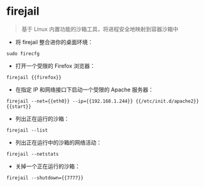 # firejail

> 基于 Linux 内置功能的沙箱工具，将进程安全地映射到容器沙箱中

- 将 firejail 整合进你的桌面环境：

`sudo firecfg`

- 打开一个受限的 Firefox 浏览器：

`firejail {{firefox}}`

- 在指定 IP 和网络接口下启动一个受限的 Apache 服务器：

`firejail --net={{eth0}} --ip={{192.168.1.244}} {{/etc/init.d/apache2}} {{start}}`

- 列出正在运行的沙箱：

`firejail --list`

- 列出正在运行中的沙箱的网络活动：

`firejail --netstats`

- 关掉一个正在运行的沙箱：

`firejail --shutdown={{7777}}`

[#]: contributors: ([胖鱼])